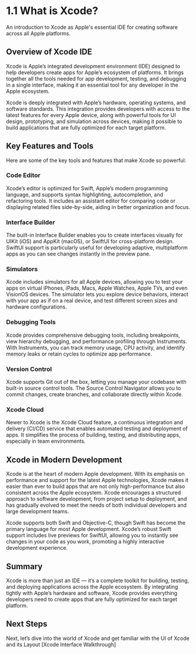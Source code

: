 # 1.1 What is Xcode?

An introduction to Xcode as Apple's essential IDE 
for creating software across all Apple platforms.

## Overview of Xcode IDE

Xcode is Apple’s integrated development environment (IDE) 
designed to help developers create apps for Apple’s ecosystem of platforms.
It brings together all the tools needed for app development, 
testing, and debugging in a single interface, 
making it an essential tool for any developer in the Apple ecosystem.

Xcode is deeply integrated with Apple’s hardware, operating systems, and software standards.
This integration provides developers with access to the latest features for every Apple device,
along with powerful tools for UI design, prototyping, and simulation across devices,
making it possible to build applications that are fully optimized for each target platform. 

## Key Features and Tools

Here are some of the key tools and features that make Xcode so powerful:

### Code Editor
Xcode’s editor is optimized for Swift, Apple’s modern programming language, 
and supports syntax highlighting, autocompletion, and refactoring tools. 
It includes an assistant editor for comparing code 
or displaying related files side-by-side, aiding in better organization and focus.

### Interface Builder
The built-in Interface Builder enables you to create interfaces visually for UIKit (iOS) 
and AppKit (macOS), or SwiftUI for cross-platform design. 
SwiftUI support is particularly useful for developing adaptive, 
multiplatform apps as you can see changes instantly in the preview pane.

### Simulators
Xcode includes simulators for all Apple devices, 
allowing you to test your apps on virtual iPhones, iPads, Macs, 
Apple Watches, Apple TVs, and even VisionOS devices. 
The simulator lets you explore device behaviors, 
interact with your app as if on a real device,
and test different screen sizes and hardware configurations.

### Debugging Tools
Xcode provides comprehensive debugging tools, including breakpoints, 
view hierarchy debugging, and performance profiling through Instruments. 
With Instruments, you can track memory usage, CPU activity, 
and identify memory leaks or retain cycles to optimize app performance.

### Version Control
Xcode supports Git out of the box, letting you manage 
your codebase with built-in source control tools. 
The Source Control Navigator allows you to commit changes, 
create branches, and collaborate directly within Xcode.

### Xcode Cloud
Newer to Xcode is the Xcode Cloud feature, a continuous integration and delivery (CI/CD) 
service that enables automated testing and deployment of apps. 
It simplifies the process of building, testing, and distributing apps, 
especially in team environments.

## Xcode in Modern Development

Xcode is at the heart of modern Apple development. 
With its emphasis on performance and support for the latest Apple technologies, 
Xcode makes it easier than ever to build apps that are not only high-performance 
but also consistent across the Apple ecosystem. 
Xcode encourages a structured approach to software development, 
from project setup to deployment, and has gradually evolved to meet the needs 
of both individual developers and large development teams.

Xcode supports both Swift and Objective-C, 
though Swift has become the primary language for most Apple development. 
Xcode’s robust Swift support includes live previews for SwiftUI, 
allowing you to instantly see changes in your code as you work, 
promoting a highly interactive development experience.

## Summary

Xcode is more than just an IDE
 — it’s a complete toolkit for building, testing, and deploying 
applications across the Apple ecosystem. 
By integrating tightly with Apple’s hardware and software, 
Xcode provides everything developers need to create apps 
that are fully optimized for each target platform.

## Next Steps
Next, let’s dive into the world of Xcode and get familiar with the UI of Xcode and its Layout
[Xcode Interface Walkthrough]
